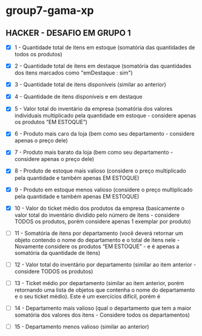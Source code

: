 # group7-gama-xp
## HACKER - DESAFIO EM GRUPO 1


- [x] 1 - Quantidade total de itens em estoque (somatória das quantidades de todos os produtos)

- [x] 2 - Quantidade total de itens em destaque (somatória das quantidades dos itens marcados como "emDestaque : sim")

- [x] 3 - Quantidade total de itens disponíveis (similar ao anterior)

- [x] 4 - Quantidade de itens disponíveis e em destaque

- [x] 5 - Valor total do inventário da empresa (somatória dos valores individuais multiplicado pela quantidade em estoque - considere apenas os produtos “EM ESTOQUE”)

- [x] 6 - Produto mais caro da loja (bem como seu departamento - considere apenas o preço dele)

- [x] 7 - Produto mais barato da loja (bem como seu departamento - considere apenas o preço dele)

- [x] 8 - Produto de estoque mais valioso (considere o preço multiplicado pela quantidade e também apenas EM ESTOQUE)

- [x] 9 - Produto em estoque menos valioso (considere o preço multiplicado pela quantidade e também apenas EM ESTOQUE)

- [x] 10 - Valor do ticket médio dos produtos da empresa (basicamente o valor total do inventário dividido pelo número de itens - considere TODOS os produtos, porém considere apenas 1 exemplar por produto)

- [ ] 11 - Somatória de itens por departamento (você deverá retornar um objeto contendo o nome do departamento e o total de itens nele - Novamente considere os produtos “EM ESTOQUE” - e é apenas a somatória da quantidade de itens)

- [ ] 12 - Valor total do inventário por departamento (similar ao item anterior - considere TODOS os produtos)

- [ ] 13 - Ticket médio por departamento (similar ao item anterior, porém retornando uma lista de objetos que contenha o nome do departamento e o seu ticket médio). Este é um exercícios difícil, porém é 

- [ ] 14 - Departamento mais valioso (qual o departamento que tem a maior somatória dos valores dos itens - Considere todos os departamentos)

- [ ] 15 - Departamento menos valioso (similar ao anterior)
